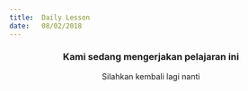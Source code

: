 ```yaml
---
title:  Daily Lesson
date:   08/02/2018
---
```


### <center>Kami sedang mengerjakan pelajaran ini</center>
<center>Silahkan kembali lagi nanti</center>